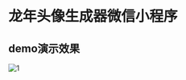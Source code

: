 # 龙年头像生成器微信小程序

## demo演示效果

![1](https://media.giphy.com/media/v1.Y2lkPTc5MGI3NjExYzFzN3oyeDVmbHpra3FuOXpoOHhja3l2ZW44cHB5ZGp0dXBlYzAwcSZlcD12MV9pbnRlcm5hbF9naWZfYnlfaWQmY3Q9Zw/EgHR0HKi5R51eNb3Sg/giphy.gif)